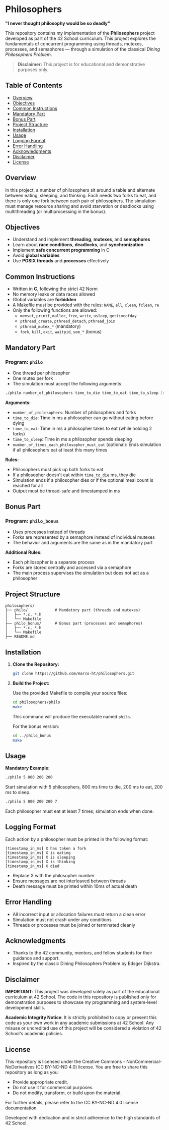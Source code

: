 # Philosophers

**"I never thought philosophy would be so deadly"**

This repository contains my implementation of the **Philosophers** project developed as part of the 42 School curriculum. This project explores the fundamentals of concurrent programming using threads, mutexes, processes, and semaphores — through a simulation of the classical *Dining Philosophers Problem*.

> **Disclaimer:** This project is for educational and demonstrative purposes only.

## Table of Contents

- [Overview](#overview)
- [Objectives](#objectives)
- [Common Instructions](#common-instructions)
- [Mandatory Part](#mandatory-part)
- [Bonus Part](#bonus-part)
- [Project Structure](#project-structure)
- [Installation](#installation)
- [Usage](#usage)
- [Logging Format](#logging-format)
- [Error Handling](#error-handling)
- [Acknowledgments](#acknowledgments)
- [Disclaimer](#disclaimer)
- [License](#license)

## Overview

In this project, a number of philosophers sit around a table and alternate between eating, sleeping, and thinking. Each needs two forks to eat, and there is only one fork between each pair of philosophers. The simulation must manage resource sharing and avoid starvation or deadlocks using multithreading (or multiprocessing in the bonus).

## Objectives

- Understand and implement **threading**, **mutexes**, and **semaphores**
- Learn about **race conditions**, **deadlocks**, and **synchronization**
- Implement **safe concurrent programming** in C
- Avoid **global variables**
- Use **POSIX threads** and **processes** effectively

## Common Instructions

- Written in **C**, following the strict 42 Norm
- No memory leaks or data races allowed
- Global variables are **forbidden**
- A Makefile must be provided with the rules: `NAME`, `all`, `clean`, `fclean`, `re`
- Only the following functions are allowed:
  - `memset`, `printf`, `malloc`, `free`, `write`, `usleep`, `gettimeofday`
  - `pthread_create`, `pthread_detach`, `pthread_join`
  - `pthread_mutex_*` (mandatory)
  - `fork`, `kill`, `exit`, `waitpid`, `sem_*` (bonus)

## Mandatory Part

### Program: `philo`

- One thread per philosopher
- One mutex per fork
- The simulation must accept the following arguments:

```sh
./philo number_of_philosophers time_to_die time_to_eat time_to_sleep [number_of_times_each_philosopher_must_eat]
```

**Arguments:**
- `number_of_philosophers`: Number of philosophers and forks
- `time_to_die`: Time in ms a philosopher can go without eating before dying
- `time_to_eat`: Time in ms a philosopher takes to eat (while holding 2 forks)
- `time_to_sleep`: Time in ms a philosopher spends sleeping
- `number_of_times_each_philosopher_must_eat` (optional): Ends simulation if all philosophers eat at least this many times

**Rules:**
- Philosophers must pick up both forks to eat
- If a philosopher doesn't eat within `time_to_die` ms, they die
- Simulation ends if a philosopher dies or if the optional meal count is reached for all
- Output must be thread-safe and timestamped in ms

## Bonus Part

### Program: `philo_bonus`

- Uses processes instead of threads
- Forks are represented by a semaphore instead of individual mutexes
- The behavior and arguments are the same as in the mandatory part

**Additional Rules:**
- Each philosopher is a separate process
- Forks are stored centrally and accessed via a semaphore
- The main process supervises the simulation but does not act as a philosopher

## Project Structure

```
philosophers/
├── philo/            # Mandatory part (threads and mutexes)
│   ├── *.c, *.h
│   └── Makefile
├── philo_bonus/      # Bonus part (processes and semaphores)
│   ├── *.c, *.h
│   └── Makefile
├── README.md
```

## Installation

1. **Clone the Repository:**

   ```sh
   git clone https://github.com/marco-ht/philosophers.git
   ```

2. **Build the Project:**

   Use the provided Makefile to compile your source files:

   ```sh
   cd philosophers/philo
   make
   ```

   This command will produce the executable named `philo`.

   For the bonus version:

   ```sh
   cd ../philo_bonus
   make
   ```

## Usage

**Mandatory Example:**

```sh
./philo 5 800 200 200
```
Start simulation with 5 philosophers, 800 ms time to die, 200 ms to eat, 200 ms to sleep.

```sh
./philo 5 800 200 200 7
```
Each philosopher must eat at least 7 times; simulation ends when done.

## Logging Format

Each action by a philosopher must be printed in the following format:

```
[timestamp_in_ms] X has taken a fork
[timestamp_in_ms] X is eating
[timestamp_in_ms] X is sleeping
[timestamp_in_ms] X is thinking
[timestamp_in_ms] X died
```

- Replace X with the philosopher number
- Ensure messages are not interleaved between threads
- Death message must be printed within 10ms of actual death

## Error Handling

- All incorrect input or allocation failures must return a clean error
- Simulation must not crash under any conditions
- Threads or processes must be joined or terminated cleanly

## Acknowledgments

- Thanks to the 42 community, mentors, and fellow students for their guidance and support.
- Inspired by the classic Dining Philosophers Problem by Edsger Dijkstra.

## Disclaimer

**IMPORTANT**:
This project was developed solely as part of the educational curriculum at 42 School. The code in this repository is published only for demonstration purposes to showcase my programming and system-level development skills.

**Academic Integrity Notice**:
It is strictly prohibited to copy or present this code as your own work in any academic submissions at 42 School. Any misuse or uncredited use of this project will be considered a violation of 42 School's academic policies.

## License

This repository is licensed under the Creative Commons - NonCommercial-NoDerivatives (CC BY-NC-ND 4.0) license. You are free to share this repository as long as you:

- Provide appropriate credit.
- Do not use it for commercial purposes.
- Do not modify, transform, or build upon the material.

For further details, please refer to the CC BY-NC-ND 4.0 license documentation.

Developed with dedication and in strict adherence to the high standards of 42 School.
